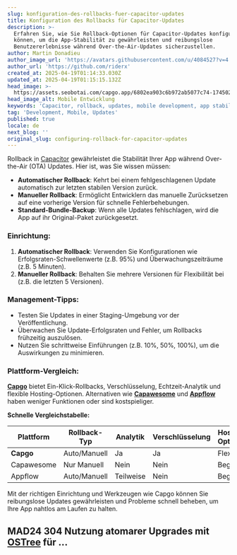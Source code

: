 ```yaml
---
slug: konfiguration-des-rollbacks-fuer-capacitor-updates
title: Konfiguration des Rollbacks für Capacitor-Updates
description: >-
  Erfahren Sie, wie Sie Rollback-Optionen für Capacitor-Updates konfigurieren
  können, um die App-Stabilität zu gewährleisten und reibungslose
  Benutzererlebnisse während Over-the-Air-Updates sicherzustellen.
author: Martin Donadieu
author_image_url: 'https://avatars.githubusercontent.com/u/4084527?v=4'
author_url: 'https://github.com/riderx'
created_at: 2025-04-19T01:14:33.030Z
updated_at: 2025-04-19T01:15:15.132Z
head_image: >-
  https://assets.seobotai.com/capgo.app/6802ea903c6b972ab5077c74-1745025315132.jpg
head_image_alt: Mobile Entwicklung
keywords: 'Capacitor, rollback, updates, mobile development, app stability'
tag: 'Development, Mobile, Updates'
published: true
locale: de
next_blog: ''
original_slug: configuring-rollback-for-capacitor-updates
---
```

Rollback in [Capacitor](https://capacitorjs.com/) gewährleistet die Stabilität Ihrer App während Over-the-Air (OTA) Updates. Hier ist, was Sie wissen müssen:

-   **Automatischer Rollback**: Kehrt bei einem fehlgeschlagenen Update automatisch zur letzten stabilen Version zurück.
-   **Manueller Rollback**: Ermöglicht Entwicklern das manuelle Zurücksetzen auf eine vorherige Version für schnelle Fehlerbehebungen.
-   **Standard-Bundle-Backup**: Wenn alle Updates fehlschlagen, wird die App auf ihr Original-Paket zurückgesetzt.

### Einrichtung:

1.  **Automatischer Rollback**: Verwenden Sie Konfigurationen wie Erfolgsraten-Schwellenwerte (z.B. 95%) und Überwachungszeiträume (z.B. 5 Minuten).
2.  **Manueller Rollback**: Behalten Sie mehrere Versionen für Flexibilität bei (z.B. die letzten 5 Versionen).

### Management-Tipps:

-   Testen Sie Updates in einer Staging-Umgebung vor der Veröffentlichung.
-   Überwachen Sie Update-Erfolgsraten und Fehler, um Rollbacks frühzeitig auszulösen.
-   Nutzen Sie schrittweise Einführungen (z.B. 10%, 50%, 100%), um die Auswirkungen zu minimieren.

### Plattform-Vergleich:

**[Capgo](https://capgo.app/)** bietet Ein-Klick-Rollbacks, Verschlüsselung, Echtzeit-Analytik und flexible Hosting-Optionen. Alternativen wie **[Capawesome](https://cloud.capawesome.io/)** und **[Appflow](https://ionic.io/appflow/)** haben weniger Funktionen oder sind kostspieliger.

**Schnelle Vergleichstabelle:**

| Plattform | Rollback-Typ | Analytik | Verschlüsselung | Hosting-Optionen | Kosten |
| --- | --- | --- | --- | --- | --- |
| **Capgo** | Auto/Manuell | Ja | Ja | Flexibel | Erschwinglich |
| Capawesome | Nur Manuell | Nein | Nein | Begrenzt | Niedriger |
| Appflow | Auto/Manuell | Teilweise | Nein | Begrenzt | Hoch |

Mit der richtigen Einrichtung und Werkzeugen wie Capgo können Sie reibungslose Updates gewährleisten und Probleme schnell beheben, um Ihre App nahtlos am Laufen zu halten.

## MAD24 304 Nutzung atomarer Upgrades mit [OSTree](https://en.wikipedia.org/wiki/OSTree) für ...
